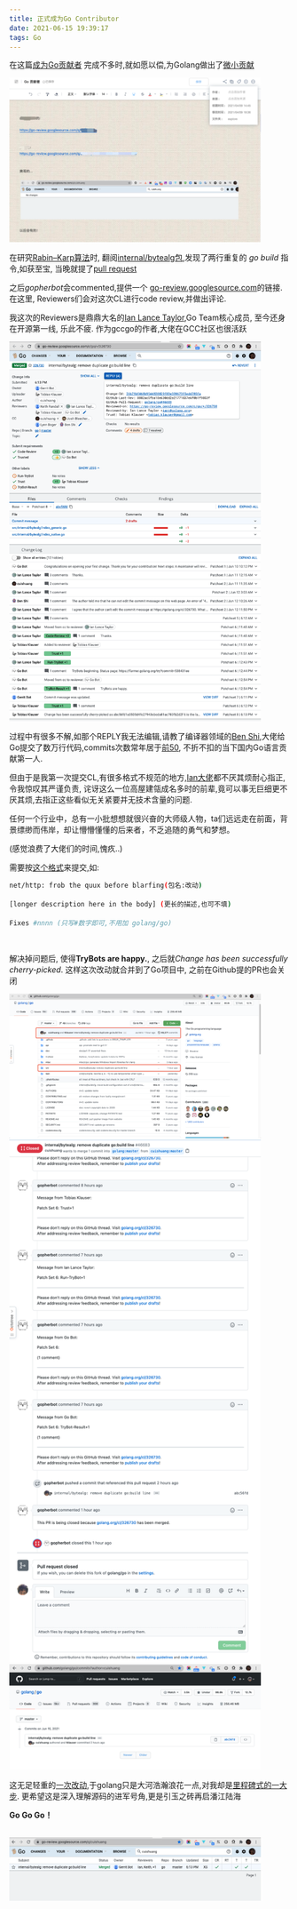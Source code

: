 ```yaml
---
title: 正式成为Go Contributor
date: 2021-06-15 19:39:17
tags: Go
---
```



在这篇[成为Go贡献者](https://dashen.tech/2021/04/10/%E6%88%90%E4%B8%BAGo%E8%B4%A1%E7%8C%AE%E8%80%85/) 完成不多时,就如愿以偿,为Golang做出了[微小贡献](https://github.com/golang/go/commit/abc56fd1a0505d4fc27943cbcda81ac783fb2d2f)


<img src="正式成为Go-Contributor/0.png" width = 90% height = 50% />


<br>


在研究[Rabin–Karp算法](https://dashen.tech/2021/06/11/%E5%AD%97%E7%AC%A6%E4%B8%B2%E5%8C%B9%E9%85%8D%E7%9A%84Rabin%E2%80%93Karp%E7%AE%97%E6%B3%95/)时, 翻阅[internal/bytealg包](),发现了两行重复的 *go build* 指令,如获至宝, 当晚就提了[pull request](https://github.com/golang/go/pull/46683)


之后*gopherbot*会commented,提供一个 [go-review.googlesource.com](https://go-review.googlesource.com/c/go/+/326730)的链接. 在这里, Reviewers们会对这次CL进行code review,并做出评论.


我这次的Reviewers是鼎鼎大名的[Ian Lance Taylor](https://research.google/people/author37504/),Go Team核心成员, 至今还身在开源第一线, 乐此不疲. 作为gccgo的作者,大佬在GCC社区也很活跃

<img src="正式成为Go-Contributor/6.png" width = 90% height = 50% />


过程中有很多不解,如那个REPLY我无法编辑,请教了编译器领域的[Ben Shi](https://github.com/benshi001),大佬给Go提交了数万行代码,commits次数常年居于[前50](https://github.com/golang/go/graphs/contributors), 不折不扣的当下国内Go语言贡献第一人.


但由于是我第一次提交CL,有很多格式不规范的地方,[Ian大佬](https://www.linkedin.com/in/ianlancetaylor/)都不厌其烦耐心指正,令我惊叹其严谨负责, 诧讶这么一位高屋建瓴成名多时的前辈,竟可以事无巨细更不厌其烦,去指正这些看似无关紧要并无技术含量的问题.

任何一个行业中，总有一小批想想就很兴奋的大师级人物，ta们远远走在前面，背景缥缈而伟岸，却让懵懵懂懂的后来者，不乏追随的勇气和梦想。


(感觉浪费了大佬们的时间,愧疚..)


需要按[这个格式](https://github.com/golang/go/wiki/CommitMessage)来提交,如:

```sh
net/http: frob the quux before blarfing(包名:改动)

[longer description here in the body] (更长的描述,也可不填)

Fixes #nnnn (只写#数字即可,不用加 golang/go)
```

<br>

解决掉问题后, 使得**TryBots are happy.**, 之后就*Change has been successfully cherry-picked*. 这样这次改动就合并到了Go项目中, 之前在Github提的PR也会关闭


<img src="正式成为Go-Contributor/3.png" width = 90% height = 50% />


<img src="正式成为Go-Contributor/5.png" width = 90% height = 50% />

<br>

<img src="正式成为Go-Contributor/10.png" width = 90% height = 50% />

<br>

这无足轻重的[一次改动](https://github.com/golang/go/commits?author=cuishuang),于golang只是大河浩瀚浪花一点,对我却是[里程碑式的一大步](https://go-review.googlesource.com/q/cuishuang). 更希望这是深入理解源码的进军号角,更是引玉之砖再启潘江陆海

**Go Go Go！**

<br>


<img src="正式成为Go-Contributor/9.png" width = 90% height = 50% />



